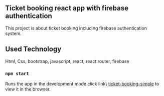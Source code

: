 ## Ticket booking react app with firebase authentication

This project is about ticket booking including firebase authentication system.


## Used Technology

Html, Css, bootstrap, javascript, react, react router, firebase

### `npm start`

Runs the app in the development mode.click link\ [ticket-booking-simple](https://ticket-booking-simple-4ee8a.web.app/ticketCounter) to view it in the browser.

